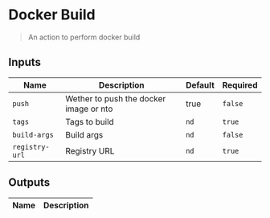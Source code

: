 
# Docker Build
> An action to perform docker build


## Inputs
| Name | Description | Default | Required | 
| ---- | ----------- | ------- | -------- |
| `push` | Wether to push the docker image or nto | true | `false` |
| `tags` | Tags to build | `nd` | `true` |
| `build-args` | Build args | `nd` | `false` |
| `registry-url` | Registry URL | `nd` | `true` |



## Outputs 
| Name | Description |
| ---- | ----------- |

        